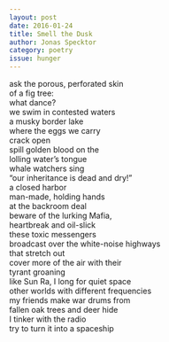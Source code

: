 ```yaml
---
layout: post 
date: 2016-01-24
title: Smell the Dusk
author: Jonas Specktor
category: poetry
issue: hunger
---
```

ask the porous, perforated skin  
of a fig tree:  
what dance?  
we swim in contested waters  
a musky border lake  
where the eggs we carry  
crack open  
spill golden blood on the  
lolling water’s tongue  
whale watchers sing  
“our inheritance is dead and dry!”  
a closed harbor  
man-made, holding hands  
at the backroom deal  
beware of the lurking Mafia,  
heartbreak and oil-slick  
these toxic messengers  
broadcast over the white-noise highways  
that stretch out  
cover more of the air with their  
tyrant groaning  
like Sun Ra, I long for quiet space  
other worlds with different frequencies  
my friends make war drums from  
fallen oak trees and deer hide  
I tinker with the radio  
try to turn it into a spaceship